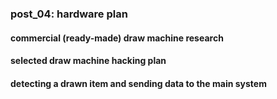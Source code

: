 ### post_04: hardware plan

#### commercial (ready-made) draw machine research

#### selected draw machine hacking plan

#### detecting a drawn item and sending data to the main system
